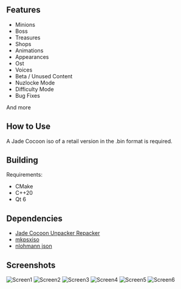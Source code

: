 Features
--------
* Minions
* Boss
* Treasures
* Shops
* Animations
* Appearances
* Ost
* Voices 
* Beta / Unused Content
* Nuzlocke Mode
* Difficulty Mode
* Bug Fixes

And more

How to Use
----------
A Jade Cocoon iso of a retail version in the .bin format is required.

Building
--------
Requirements:
* CMake
* C++20
* Qt 6

Dependencies
-----------
* [Jade Cocoon Unpacker Repacker](https://github.com/Meos4/Jade-Cocoon-Unpacker-Repacker)
* [mkpsxiso](https://github.com/Meos4/mkpsxiso)
* [nlohmann json](https://github.com/nlohmann/json)

Screenshots
-----------
![Screen1](https://user-images.githubusercontent.com/119010768/208507549-0d27afd6-9eab-41d0-9a1e-8cd045d576bd.png)
![Screen2](https://user-images.githubusercontent.com/119010768/208507597-d88fa4c8-8606-463b-8051-45a42bd75373.png)
![Screen3](https://user-images.githubusercontent.com/119010768/208507711-de232e50-fedf-44ae-bbe9-af88cf6ec65a.png)
![Screen4](https://user-images.githubusercontent.com/119010768/208507732-097a74ea-94c7-4a80-97e4-f1c7c3638b2b.png)
![Screen5](https://user-images.githubusercontent.com/119010768/208507753-91338711-a10c-4aed-ae8a-c6fe50a2aba1.png)
![Screen6](https://user-images.githubusercontent.com/119010768/208507811-1f2f77fb-ff3d-48e6-b9d9-c44b9e829f67.png)
